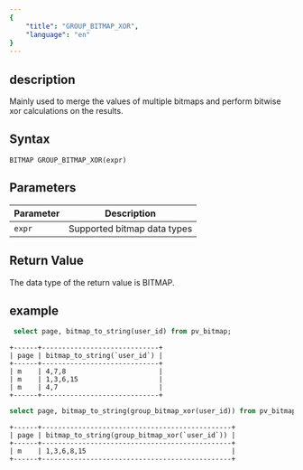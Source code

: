 ```yaml
---
{
    "title": "GROUP_BITMAP_XOR",
    "language": "en"
}
---
```


<!-- 
Licensed to the Apache Software Foundation (ASF) under one
or more contributor license agreements.  See the NOTICE file
distributed with this work for additional information
regarding copyright ownership.  The ASF licenses this file
to you under the Apache License, Version 2.0 (the
"License"); you may not use this file except in compliance
with the License.  You may obtain a copy of the License at

  http://www.apache.org/licenses/LICENSE-2.0

Unless required by applicable law or agreed to in writing,
software distributed under the License is distributed on an
"AS IS" BASIS, WITHOUT WARRANTIES OR CONDITIONS OF ANY
KIND, either express or implied.  See the License for the
specific language governing permissions and limitations
under the License.
-->

## description

Mainly used to merge the values of multiple bitmaps and perform bitwise xor calculations on the results.

## Syntax

`BITMAP GROUP_BITMAP_XOR(expr)`

## Parameters

| Parameter | Description |
| -- | -- |
| `expr` | Supported bitmap data types |

## Return Value

The data type of the return value is BITMAP.

## example

```sql
 select page, bitmap_to_string(user_id) from pv_bitmap;
```

```text
+------+-----------------------------+
| page | bitmap_to_string(`user_id`) |
+------+-----------------------------+
| m    | 4,7,8                       |
| m    | 1,3,6,15                    |
| m    | 4,7                         |
+------+-----------------------------+
```

```sql
select page, bitmap_to_string(group_bitmap_xor(user_id)) from pv_bitmap group by page;
```

```text
+------+-----------------------------------------------+
| page | bitmap_to_string(group_bitmap_xor(`user_id`)) |
+------+-----------------------------------------------+
| m    | 1,3,6,8,15                                    |
+------+-----------------------------------------------+
```
